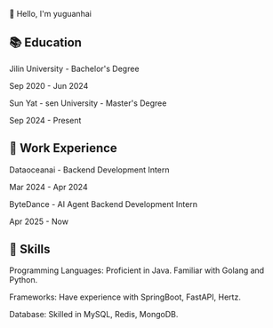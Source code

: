 👋 Hello, I'm yuguanhai

## 📚 Education
Jilin University - Bachelor's Degree

Sep 2020 - Jun 2024

Sun Yat - sen University - Master's Degree

Sep 2024 - Present

## 💼 Work Experience
Dataoceanai - Backend Development Intern

Mar 2024 - Apr 2024

ByteDance - AI Agent Backend Development Intern

Apr 2025 - Now

## 🌟 Skills
Programming Languages: Proficient in Java. Familiar with Golang and Python.

Frameworks: Have experience with SpringBoot, FastAPI, Hertz.

Database: Skilled in MySQL, Redis, MongoDB.
